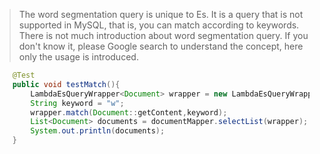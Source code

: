 > The word segmentation query is unique to Es. It is a query that is not supported in MySQL, that is, you can match according to keywords. There is not much introduction about word segmentation query. If you don't know it, please Google search to understand the concept, here only the usage is introduced.

```java
    @Test
    public void testMatch(){
        LambdaEsQueryWrapper<Document> wrapper = new LambdaEsQueryWrapper<>();
        String keyword = "w";
        wrapper.match(Document::getContent,keyword);
        List<Document> documents = documentMapper.selectList(wrapper);
        System.out.println(documents);
    }
```
